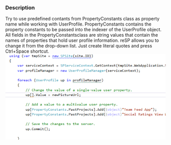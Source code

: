﻿---
Title: User profile property name
FileName: UserProfilePropertyName.html
---

### Description
Try to use predefined contants from PropertyConstants class as property name while working with UserProfile. PropertyConstants contains the property constants to be passed into the indexer of the UserProfile object. All fields in the PropertyConstantsclass are string values that contain the names of properties that hold user profile information.
reSP allows you to change it from the drop-down list.
Just create literal quotes and press Ctrl+Space shortcut.
<br/>
<img src="_img/UserProfilePropertyName.gif">




